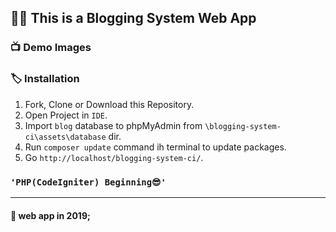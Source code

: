 
## 👨‍💻 This is a Blogging System Web App

### 📺 Demo Images

### 🏷️ Installation

1.  Fork, Clone or Download this Repository.
2.  Open Project in `IDE`.
3.  Import `blog` database to phpMyAdmin from `\blogging-system-ci\assets\database` dir.
4.  Run `composer update` command ih terminal to update packages.
5.  Go `http://localhost/blogging-system-ci/`.

### `'PHP(CodeIgniter) Beginning😎'`

---

#### 📌 web app in 2019;
